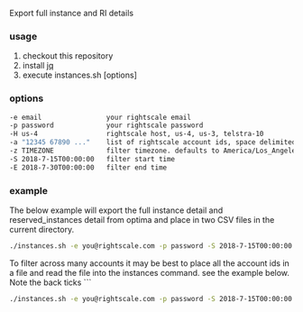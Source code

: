 Export full instance and RI details

### usage

1. checkout this repository
2. install [jq](https://stedolan.github.io/jq/)
3. execute instances.sh [options]

### options

```bash
-e email                your rightscale email
-p password             your rightscale password
-H us-4                 rightscale host, us-4, us-3, telstra-10
-a "12345 67890 ..."    list of rightscale account ids, space delimited
-z TIMEZONE             filter timezone. defaults to America/Los_Angeles
-S 2018-7-15T00:00:00   filter start time
-E 2018-7-30T00:00:00   filter end time
```

### example

The below example will export the full instance detail and reserved_instances detail from optima
and place in two CSV files in the current directory.

```bash
./instances.sh -e you@rightscale.com -p password -S 2018-7-15T00:00:00 -E 2018-7-30T00:00:00 -H us-4 -a "12345 67890"  -z America/Los_Angeles
```

To filter across many accounts it may be best to place all the account ids in a file and read the file into the instances command.  see the example below.  Note the back ticks ```

```bash
./instances.sh -e you@rightscale.com -p password -S 2018-7-15T00:00:00 -E 2018-7-30T00:00:00 -H us-4 -a `cat account_ids.txt` -z America/Los_Angeles
```
